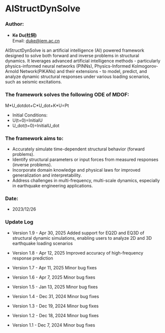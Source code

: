 <meta http-equiv="Content-Type" content="text/html; charset=utf-8">

# AIStructDynSolve

### Author:
- **Ke Du(&#x675C;&#x8F72;)**  
  Email: duke@iem.ac.cn

AIStructDynSolve is an artificial intelligence (AI) powered framework designed to solve both forward and inverse problems in structural dynamics. 
It leverages advanced artificial intelligence methods - particularly physics-informed neural networks (PINNs), Physics-Informed Kolmogorov-Arnold Network(PIKANs) and their extensions - to model, predict, and analyze dynamic structural responses under various loading scenarios, such as seismic excitations.

### The framework solves the following ODE of MDOF:

M\*U_dotdot+C\*U_dot+K*U=Pt

- Initial Conditions:
- U(t=0)=InitialU
- U_dot(t=0)=InitialU_dot

### The framework aims to:
- Accurately simulate time-dependent structural behavior (forward problems).
- Identify structural parameters or input forces from measured responses (inverse problems).
- Incorporate domain knowledge and physical laws for improved generalization and interpretability.
- Address challenges in multi-frequency, multi-scale dynamics, especially in earthquake engineering applications.


### Date:
- 2023/12/26

### Update Log
- Version 1.9  -  Apr 30, 2025
Added support for EQ2D and  EQ3D of structural dynamic simulations, enabling users to analyze 2D and 3D earthquake loading scenarios

- Version 1.8  -  Apr 12, 2025
Improved accuracy of high-frequency response prediction 

- Version 1.7  -  Apr 11, 2025
Minor bug fixes 

- Version 1.6  - Apr 7, 2025
Minor bug fixes 

- Version 1.5  -  Jan 13, 2025
Minor bug fixes 

- Version 1.4  -  Dec 31, 2024
Minor bug fixes 

- Version 1.3  -  Dec 19, 2024
Minor bug fixes 

- Version 1.2  -  Dec 18, 2024
Minor bug fixes 

- Version 1.1  -  Dec 7, 2024
Minor bug fixes 